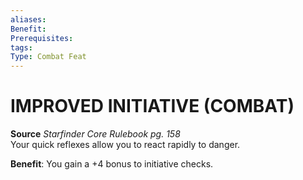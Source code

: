 ```yaml
---
aliases: 
Benefit: 
Prerequisites: 
tags: 
Type: Combat Feat
---
```

# IMPROVED INITIATIVE (COMBAT)
**Source** _Starfinder Core Rulebook pg. 158_  
Your quick reflexes allow you to react rapidly to danger.

**Benefit**: You gain a +4 bonus to initiative checks.